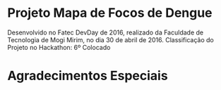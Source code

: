 # Projeto Mapa de Focos de Dengue

Desenvolvido no Fatec DevDay de 2016, realizado da Faculdade de Tecnologia de Mogi Mirim, no dia 30 de abril de 2016.
Classificação do Projeto no Hackathon: 6º Colocado

# Agradecimentos Especiais
